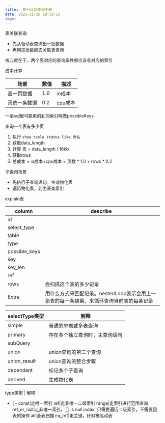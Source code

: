 ```yaml
---
title:  执行计划查询手册
date: 2021-11-26 19:59:13
tags:
---
```


  
  
  表关联查询
  - 先从驱动表查询出一批数据
  - 再用这批数据去关联表查询

核心就在于，两个表对应的查询条件都应该有对应的索引


成本计算

场景|数值|描述
-|-|-
查一页数据|1.0|io成本
筛选一条数据|0.2|cpu成本


一条sql里可能用的到的索引叫做possibleKeys

查询一个表有多少页
1. 执行 `show table status like 表名`
2. 获取data_length
3. 计算 页 = data_length / 16kb
4. 获取rows
5. 总成本 = io成本+cpu成本 = 页数 * 1.0 + rows * 0.2


子查询场景
- 先执行子查询语句，生成物化表
- 遍历物化表，到主表查索引


explain表

column|describe
-|-
id|
select_type|
table|
type|
possible_keys|
key|
key_len|
ref|
rows|会扫描这个表的多少记录
Extra|用什么方式来匹配记录。nestedLoop表示会用上一张表的每一条结果，来循环查询当前表的每条记录

selectType类型|解释
-|-
simple|普通的单表或多表查询
primary|存在多个独立查询时，主查询语句
subQuery|
union|union查询的第二个查询
union_result|union查询的整合步骤
dependent|标记多个子查询
derived|生成物化表


type类型 | 解释
- | -
const|走唯一索引
ref|走非唯一二级索引
range|走索引进行范围查询
ref_or_null|走非唯一索引，且 is null
index| 只需要遍历二级索引，不需要回表的操作
all|全表扫描
eq_ref|走主键，针对被驱动表
